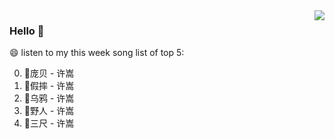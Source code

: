 <img align="right"  src="https://github-readme-stats.vercel.app/api/top-langs/?username=kvnZero" />

### Hello 👋

😄 listen to my this week song list of top 5:

0. 🌈庞贝 - 许嵩
1. 🌈假摔 - 许嵩
2. 🌈乌鸦 - 许嵩
3. 🌈野人 - 许嵩
4. 🌈三尺 - 许嵩


